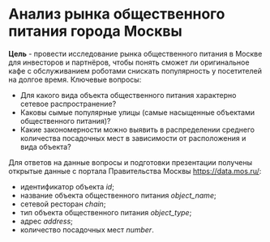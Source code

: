 # Анализ рынка общественного питания города Москвы

**Цель** -  провести исследование рынка общественного питания в Москве для инвесторов и партнёров, чтобы понять сможет ли оригинальное кафе с обслуживанием роботами снискать популярность у посетителей на долгое время.
Ключевые вопросы:
- Для какого вида объекта общественного питания характерно сетевое распространение?
- Каковы сымые популярные улицы (самые насыщенные объектами общественного питания)?
- Какие закономерности можно выявить в распределении среднего количества посадочных мест в зависимости от расположения и вида объекта?


Для ответов на данные вопросы и подготовки презентации получены открытые данные с портала Правительства Москвы https://data.mos.ru/:
- идентификатор объекта _id_;
- название объекта общественного питания _object_name_;
- сетевой ресторан _chain_;
- тип объекта общественного питания _object_type_;
- адрес _address_;
- количество посадочных мест _number_.


